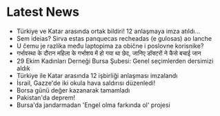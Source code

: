 # Latest News
-  Türkiye ve Katar arasında ortak bildiri! 12 anlaşmaya imza atıldı...
-  Sem ideias? Sirva estas panquecas recheadas (e gulosas) ao lanche
-  U čemu je razlika među laptopima za obične i poslovne korisnike?
-  गर्भावस्था के दौरान महिला के गर्भाशय में हो गया था छेद, जानिए डॉक्टरों ने कैसे बचाई जान
-  29 Ekim Kadınları Derneği Bursa Şubesi: Genel seçimlerden dersimizi aldık
-  Türkiye ile Katar arasında 12 işbirliği anlaşması imzalandı
-  İsrail, Gazze'de iki okula hava saldırısı düzenledi!
-  Borsa günü değer kazanarak tamamladı
-  Pakistan'da deprem!
-  Bursa'da jandarmadan 'Engel olma farkında ol' projesi
